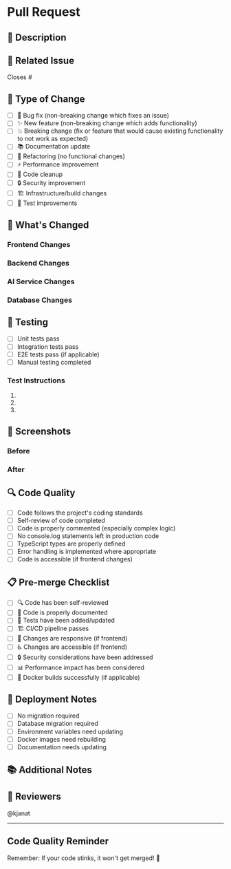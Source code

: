 # Pull Request

## 📝 Description

<!-- Briefly describe what this PR does -->

## 🔗 Related Issue

<!-- Link to the issue this PR addresses -->
Closes #<!-- issue number -->

## 🧪 Type of Change

<!-- Mark the relevant option with an [x] -->

- [ ] 🐛 Bug fix (non-breaking change which fixes an issue)
- [ ] ✨ New feature (non-breaking change which adds functionality)
- [ ] 💥 Breaking change (fix or feature that would cause existing functionality to not work as expected)
- [ ] 📚 Documentation update
- [ ] 🔧 Refactoring (no functional changes)
- [ ] ⚡ Performance improvement
- [ ] 🧹 Code cleanup
- [ ] 🔒 Security improvement
- [ ] 🏗️ Infrastructure/build changes
- [ ] 🧪 Test improvements

## 🚀 What's Changed

<!-- Describe the changes in detail -->

### Frontend Changes
<!-- If applicable, describe frontend changes -->

### Backend Changes
<!-- If applicable, describe backend changes -->

### AI Service Changes
<!-- If applicable, describe AI service changes -->

### Database Changes
<!-- If applicable, describe database schema changes -->

## 🧪 Testing

<!-- Describe the tests you ran and how to reproduce them -->

- [ ] Unit tests pass
- [ ] Integration tests pass
- [ ] E2E tests pass (if applicable)
- [ ] Manual testing completed

### Test Instructions

<!-- Provide step-by-step instructions for testing this PR -->

1.  
2.  
3.  

## 📸 Screenshots

<!-- If your changes affect the UI, please include screenshots -->

### Before
<!-- Screenshot of UI before changes -->

### After
<!-- Screenshot of UI after changes -->

## 🔍 Code Quality

<!-- Confirm code quality checks -->

- [ ] Code follows the project's coding standards
- [ ] Self-review of code completed
- [ ] Code is properly commented (especially complex logic)
- [ ] No console.log statements left in production code
- [ ] TypeScript types are properly defined
- [ ] Error handling is implemented where appropriate
- [ ] Code is accessible (if frontend changes)

## 📋 Pre-merge Checklist

<!-- Ensure all items are checked before requesting review -->

- [ ] 🔍 Code has been self-reviewed
- [ ] 📝 Code is properly documented
- [ ] 🧪 Tests have been added/updated
- [ ] 🏗️ CI/CD pipeline passes
- [ ] 📱 Changes are responsive (if frontend)
- [ ] ♿ Changes are accessible (if frontend)
- [ ] 🔒 Security considerations have been addressed
- [ ] 📊 Performance impact has been considered
- [ ] 🐳 Docker builds successfully (if applicable)

## 🎯 Deployment Notes

<!-- Any special considerations for deployment -->

- [ ] No migration required
- [ ] Database migration required
- [ ] Environment variables need updating
- [ ] Docker images need rebuilding
- [ ] Documentation needs updating

## 📚 Additional Notes

<!-- Any additional information reviewers should know -->

## 🙏 Reviewers

<!-- Tag specific reviewers if needed -->
@kjanat

---

## Code Quality Reminder

Remember: If your code stinks, it won't get merged! 💩
